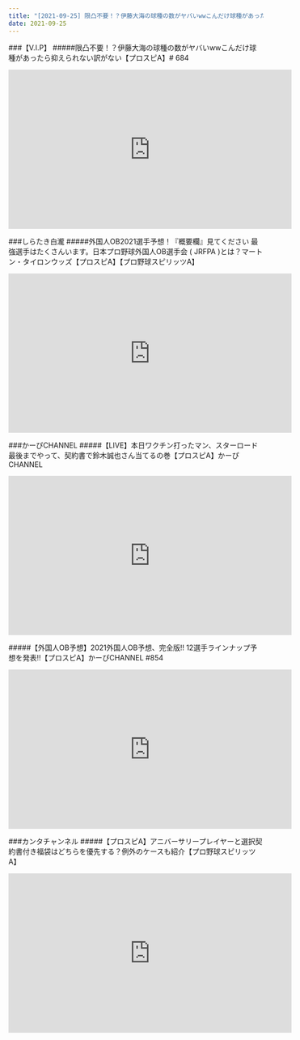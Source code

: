 ```yaml
---
title: "[2021-09-25] 限凸不要！？伊藤大海の球種の数がヤバいwwこんだけ球種があったら抑えられない訳がない【プロスピA】# 684 他"
date: 2021-09-25
---
```

###【V.I.P】
#####限凸不要！？伊藤大海の球種の数がヤバいwwこんだけ球種があったら抑えられない訳がない【プロスピA】# 684
<iframe width="560" height="315" src="https://www.youtube.com/embed/mZrxDWlFgNs" frameborder="0" allow="accelerometer; autoplay; clipboard-write; encrypted-media; gyroscope; picture-in-picture" allowfullscreen></iframe>

###しらたき白瀧
#####外国人OB2021選手予想！『概要欄』見てください 最強選手はたくさんいます。日本プロ野球外国人OB選手会 ( JRFPA )とは？マートン・タイロンウッズ【プロスピA】【プロ野球スピリッツA】
<iframe width="560" height="315" src="https://www.youtube.com/embed/D2_YL7ztF6Y" frameborder="0" allow="accelerometer; autoplay; clipboard-write; encrypted-media; gyroscope; picture-in-picture" allowfullscreen></iframe>

###かーぴCHANNEL
#####【LIVE】本日ワクチン打ったマン、スターロード最後までやって、契約書で鈴木誠也さん当てるの巻【プロスピA】かーぴCHANNEL
<iframe width="560" height="315" src="https://www.youtube.com/embed/q5HGouTFpMw" frameborder="0" allow="accelerometer; autoplay; clipboard-write; encrypted-media; gyroscope; picture-in-picture" allowfullscreen></iframe>

#####【外国人OB予想】2021外国人OB予想、完全版!! 12選手ラインナップ予想を発表!!【プロスピA】かーぴCHANNEL #854
<iframe width="560" height="315" src="https://www.youtube.com/embed/sthcoNhFzoQ" frameborder="0" allow="accelerometer; autoplay; clipboard-write; encrypted-media; gyroscope; picture-in-picture" allowfullscreen></iframe>

###カンタチャンネル
#####【プロスピA】アニバーサリープレイヤーと選択契約書付き福袋はどちらを優先する？例外のケースも紹介【プロ野球スピリッツA】
<iframe width="560" height="315" src="https://www.youtube.com/embed/qPN4OcTHwPk" frameborder="0" allow="accelerometer; autoplay; clipboard-write; encrypted-media; gyroscope; picture-in-picture" allowfullscreen></iframe>

